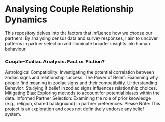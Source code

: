 # Analysing Couple Relationship Dynamics

This repository delves into the factors that influence how we choose our partners. By analysing census data and survey responses, I aim to uncover patterns in partner selection and illuminate broader insights into human behaviour.

### Couple-Zodiac Analysis: Fact or Fiction?

Astrological Compatibility: Investigating the potential correlation between zodiac signs and relationship success.
The Power of Belief: Examining why people find meaning in zodiac signs and their compatibility.
Understanding Behavior: Studying if belief in zodiac signs influences relationship choices.
Mitigating Bias: Exploring methods to account for potential biases within the data.
Informed Partner Selection: Examining the role of prior knowledge (e.g., religion, shared background) in partner preferences.
Please Note: This project is an exploration and does not definitively endorse any belief system.

